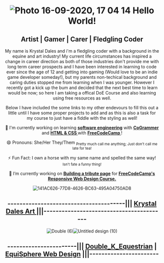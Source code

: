 <div align="center">
  
# <img>![Photo 16-09-2020, 17 04 14](https://github.com/user-attachments/assets/182c4988-7d4f-499d-9740-a3225f7685c3)</img> Hello World!

## Artist | Gamer | Carer | Fledgling Coder

My name is Krystal Dales and i'm a fledgling coder with a background in the equine and art industry! My current life circumstances has inspired a change in career direction as both of those industries don't provide me with long term career prospects and I have been interested in learning to code ever since the age of 12 and getting into gaming (Would love to be an indie game developer someday!), but my parents non-techical background and caring duties stopped me from learning when I was younger. However I recently got a kick up the bum and decided that the next best time to learn would be now; so here I am taking a offical DoE Course and also learning using free resources as well.

Below I have included the some links to my other endevours to fill this out a little until I have some proper projects to add and as this is also a task for my course to just have a fiddle with the styling as well!

🌱 I'm currently working on learning **<ins> software engineering</ins>** with **<ins>CoGrammer</ins>** and **<ins> HTML & CSS </ins>** with **<ins> FreeCodeCamp </ins>**!

😄 Pronouns: She/Her They/Them <sub> Pretty much call me anything; Just don't call me late for tea! </sub>

⚡ Fun Fact: I own a horse with my same name and spelled the same way! <sub> Isn't fate a funny thing!</sub>

🔭 I’m currently working on **<ins>Building a tribute page</ins>** for **<ins>FreeCodeCamp's Responsive Web Design Course.</ins>**

<img>![141AC626-77D8-4626-BC63-495A04750AD8](https://github.com/user-attachments/assets/a4bc94d1-8709-47e9-bbfb-7cc0362ded7e)</img>
## ---------------------------------------||| [Krystal Dales Art ](https://www.facebook.com/KrystalDalesArtAndPhotography/)|||-----------------------------------------

<img>![Double (6)](https://github.com/user-attachments/assets/487ee2dd-c322-47ce-b2c2-b74e98f54fcf)</img><img>![Untitled design (10)](https://github.com/user-attachments/assets/79b0013b-0205-40d5-b33b-47077d2321de)
</img>
 
##  -----------------------||| [Double_K_Equestrian](https://www.instagram.com/double_k_equestrian/) |  [EquiSphere Web Design](https://www.facebook.com/profile.php?id=61568243266118) |||-----------------------


</div>

<!--
**HyperionKrystal/HyperionKrystal** is a ✨ _special_ ✨ repository because its `README.md` (this file) appears on your GitHub profile.

Here are some ideas to get you started:

- 🔭 I’m currently working on ...
- 🌱 I’m currently learning ...
- 👯 I’m looking to collaborate on ...
- 🤔 I’m looking for help with ...
- 💬 Ask me about ...
- 📫 How to reach me: ...
- 😄 Pronouns: ...
- ⚡ Fun fact: ...
-->
